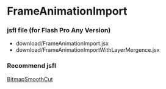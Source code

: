 # FrameAnimationImport

### jsfl file (for Flash Pro Any Version)

* download/FrameAnimationImport.jsx
* download/FrameAnimationImportWithLayerMergence.jsx

### Recommend jsfl

[BitmapSmoothCut](https://github.com/siratama/BitmapSmoothCut)
